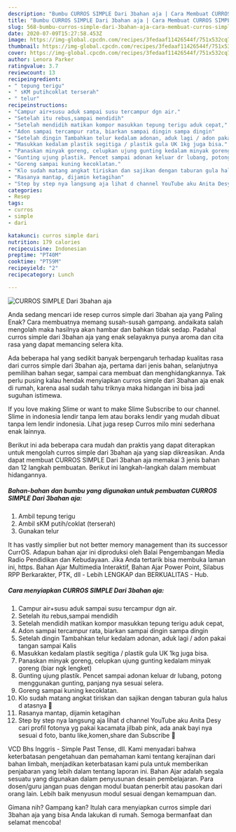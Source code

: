```yaml
---
description: "Bumbu CURROS SIMPLE Dari 3bahan aja | Cara Membuat CURROS SIMPLE Dari 3bahan aja Yang Sedap"
title: "Bumbu CURROS SIMPLE Dari 3bahan aja | Cara Membuat CURROS SIMPLE Dari 3bahan aja Yang Sedap"
slug: 568-bumbu-curros-simple-dari-3bahan-aja-cara-membuat-curros-simple-dari-3bahan-aja-yang-sedap
date: 2020-07-09T15:27:58.453Z
image: https://img-global.cpcdn.com/recipes/3fedaaf11426544f/751x532cq70/curros-simple-dari-3bahan-aja-foto-resep-utama.jpg
thumbnail: https://img-global.cpcdn.com/recipes/3fedaaf11426544f/751x532cq70/curros-simple-dari-3bahan-aja-foto-resep-utama.jpg
cover: https://img-global.cpcdn.com/recipes/3fedaaf11426544f/751x532cq70/curros-simple-dari-3bahan-aja-foto-resep-utama.jpg
author: Lenora Parker
ratingvalue: 3.7
reviewcount: 13
recipeingredient:
- " tepung terigu"
- " sKM putihcoklat terserah"
- " telur"
recipeinstructions:
- "Campur air+susu aduk sampai susu tercampur dgn air."
- "Setelah itu rebus,sampai mendidih"
- "Setelah mendidih matikan kompor masukkan tepung terigu aduk cepat,"
- "Adon sampai tercampur rata, biarkan sampai dingin sampa dingin"
- "Setelah dingin Tambahkan telur kedalam adonan, aduk lagi / adon pakai tangan sampai Kalis"
- "Masukkan kedalam plastik segitiga / plastik gula UK 1kg juga bisa."
- "Panaskan minyak goreng, celupkan ujung gunting kedalam minyak goreng (biar ngk lengket)"
- "Gunting ujung plastik. Pencet sampai adonan keluar dr lubang, potong menggunakan gunting, panjang nya sesuai selera."
- "Goreng sampai kuning kecoklatan."
- "Klo sudah matang angkat tiriskan dan sajikan dengan taburan gula halus d atasnya 🤤"
- "Rasanya mantap, dijamin ketagihan"
- "Step by step nya langsung aja lihat d channel YouTube aku Anita Desy cari profil fotonya yg pakai kacamata jilbab pink, ada anak bayi nya sesuai d foto, bantu like,komen,share dan Subscribe 🤗"
categories:
- Resep
tags:
- curros
- simple
- dari

katakunci: curros simple dari 
nutrition: 179 calories
recipecuisine: Indonesian
preptime: "PT40M"
cooktime: "PT59M"
recipeyield: "2"
recipecategory: Lunch

---
```



![CURROS SIMPLE Dari 3bahan aja](https://img-global.cpcdn.com/recipes/3fedaaf11426544f/751x532cq70/curros-simple-dari-3bahan-aja-foto-resep-utama.jpg)

Anda sedang mencari ide resep curros simple dari 3bahan aja yang Paling Enak? Cara membuatnya memang susah-susah gampang. andaikata salah mengolah maka hasilnya akan hambar dan bahkan tidak sedap. Padahal curros simple dari 3bahan aja yang enak selayaknya punya aroma dan cita rasa yang dapat memancing selera kita.

Ada beberapa hal yang sedikit banyak berpengaruh terhadap kualitas rasa dari curros simple dari 3bahan aja, pertama dari jenis bahan, selanjutnya pemilihan bahan segar, sampai cara membuat dan menghidangkannya. Tak perlu pusing kalau hendak menyiapkan curros simple dari 3bahan aja enak di rumah, karena asal sudah tahu triknya maka hidangan ini bisa jadi suguhan istimewa.

If you love making Slime or want to make Slime Subscribe to our channel. Slime in indonesia lendir tanpa lem atau boraks lendir yang mudah dibuat tanpa lem lendir indonesia. Lihat juga resep Curros milo mini sederhana enak lainnya.


Berikut ini ada beberapa cara mudah dan praktis yang dapat diterapkan untuk mengolah curros simple dari 3bahan aja yang siap dikreasikan. Anda dapat membuat CURROS SIMPLE Dari 3bahan aja memakai 3 jenis bahan dan 12 langkah pembuatan. Berikut ini langkah-langkah dalam membuat hidangannya.

<!--inarticleads1-->

##### Bahan-bahan dan bumbu yang digunakan untuk pembuatan CURROS SIMPLE Dari 3bahan aja:

1. Ambil  tepung terigu
1. Ambil  sKM putih/coklat (terserah)
1. Gunakan  telur


It has vastly simplier but not better memory management than its successor CurrOS. Adapun bahan ajar ini diproduksi oleh Balai Pengembangan Media Radio Pendidikan dan Kebudayaan. Jika Anda tertarik bisa membuka laman ini, https. Bahan Ajar Multimedia Interaktif, Bahan Ajar Power Point, Silabus RPP Berkarakter, PTK, dll - Lebih LENGKAP dan BERKUALITAS - Hub. 

<!--inarticleads2-->

##### Cara menyiapkan CURROS SIMPLE Dari 3bahan aja:

1. Campur air+susu aduk sampai susu tercampur dgn air.
1. Setelah itu rebus,sampai mendidih
1. Setelah mendidih matikan kompor masukkan tepung terigu aduk cepat,
1. Adon sampai tercampur rata, biarkan sampai dingin sampa dingin
1. Setelah dingin Tambahkan telur kedalam adonan, aduk lagi / adon pakai tangan sampai Kalis
1. Masukkan kedalam plastik segitiga / plastik gula UK 1kg juga bisa.
1. Panaskan minyak goreng, celupkan ujung gunting kedalam minyak goreng (biar ngk lengket)
1. Gunting ujung plastik. Pencet sampai adonan keluar dr lubang, potong menggunakan gunting, panjang nya sesuai selera.
1. Goreng sampai kuning kecoklatan.
1. Klo sudah matang angkat tiriskan dan sajikan dengan taburan gula halus d atasnya 🤤
1. Rasanya mantap, dijamin ketagihan
1. Step by step nya langsung aja lihat d channel YouTube aku Anita Desy cari profil fotonya yg pakai kacamata jilbab pink, ada anak bayi nya sesuai d foto, bantu like,komen,share dan Subscribe 🤗


VCD Bhs Inggris - Simple Past Tense, dll. Kami menyadari bahwa keterbatasan pengetahuan dan pemahaman kami tentang kerajinan dari bahan limbah, menjadikan keterbatasan kami pula untuk memberikan penjabaran yang lebih dalam tentang laporan ini. Bahan Ajar adalah segala sesuatu yang digunakan dalam penyusunan desain pembelajaran. Para dosen/guru jangan puas dengan modul buatan penerbit atau pasokan dari orang lain. Lebih baik menyusun modul sesuai dengan kemampuan dan. 

Gimana nih? Gampang kan? Itulah cara menyiapkan curros simple dari 3bahan aja yang bisa Anda lakukan di rumah. Semoga bermanfaat dan selamat mencoba!
